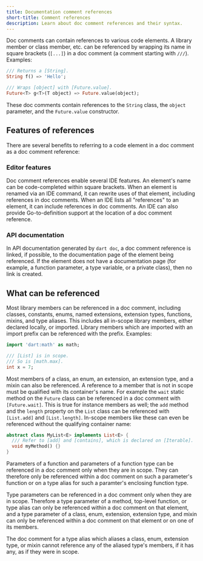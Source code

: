 ```yaml
---
title: Documentation comment references
short-title: Comment references
description: Learn about doc comment references and their syntax.
---
```


Doc comments can contain references to various code elements. A library member
or class member, etc. can be referenced by wrapping its name in square brackets
(`[...]`) in a doc comment (a comment starting with `///`). Examples:

```dart
/// Returns a [String].
String f() => 'Hello';

/// Wraps [object] with [Future.value].
Future<T> g<T>(T object) => Future.value(object);
```

These doc comments contain references to the `String` class, the `object`
parameter, and the `Future.value` constructor.

## Features of references

There are several benefits to referring to a code element in a doc comment as a
doc comment reference:

### Editor features

Doc comment references enable several IDE features. An element's name can be
code-completed within square brackets. When an element is renamed via an IDE
command, it can rewrite uses of that element, including references in doc
comments. When an IDE lists all "references" to an element, it can include
references in doc comments. An IDE can also provide Go-to-definition support at
the location of a doc comment reference.

### API documentation

In API documentation generated by `dart doc`, a doc comment reference is
linked, if possible, to the documentation page of the element being referenced.
If the element does not have a documentation page (for example, a function
parameter, a type variable, or a private class), then no link is created.

## What can be referenced

Most library members can be referenced in a doc comment, including classes,
constants, enums, named extensions, extension types, functions, mixins, and
type aliases. This includes all in-scope library members, either declared
locally, or imported. Library members which are imported with an import prefix
can be referenced with the prefix. Examples:

```dart
import 'dart:math' as math;

/// [List] is in scope.
/// So is [math.max].
int x = 7;
```

Most members of a class, an enum, an extension, an extension type, and a mixin
can also be referenced. A reference to a member that is not in scope must be
qualified with its container's name. For example the `wait` static method on
the `Future` class can be referenced in a doc comment with `[Future.wait]`.
This is true for instance members as well; the `add` method and the `length`
property on the `List` class can be referenced with `[List.add]` and
`[List.length]`. In-scope members like these can even be referenced without the
qualifying container name:

```dart
abstract class MyList<E> implements List<E> {
  /// Refer to [add] and [contains], which is declared on [Iterable].
  void myMethod() {}
}
```

Parameters of a function and parameters of a function type can be referenced in
a doc comment only when they are in scope. They can therefore only be
referenced within a doc comment on such a parameter's function or on a type
alias for such a paramter's enclosing function type.

Type parameters can be referenced in a doc comment only when they are in scope.
Therefore a type parameter of a method, top-level function, or type alias can
only be referenced within a doc comment on that element, and a type parameter
of a class, enum, extension, extension type, and mixin can only be referenced
within a doc comment on that element or on one of its members.

The doc comment for a type alias which aliases a class, enum, extension type,
or mixin cannot reference any of the aliased type's members, if it has any, as
if they were in scope.
